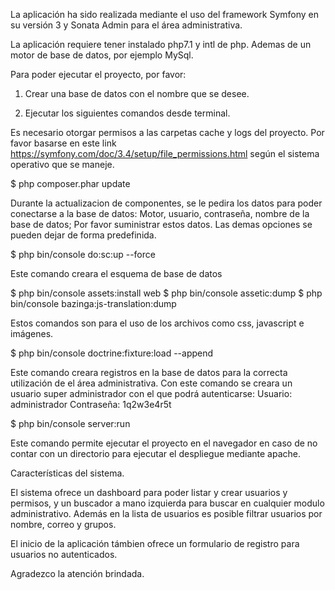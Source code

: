 La aplicación ha sido realizada mediante el uso del framework Symfony en su versión 3 y Sonata Admin para el área administrativa.


La aplicación requiere tener instalado php7.1 y intl de php. Ademas de un motor de base de datos, por ejemplo MySql.


Para poder ejecutar el proyecto, por favor:


1) Crear una base de datos con el nombre que se desee.


2) Ejecutar los siguientes comandos desde terminal.


Es necesario otorgar permisos a las carpetas cache y logs del proyecto. Por favor basarse en este link https://symfony.com/doc/3.4/setup/file_permissions.html según el sistema operativo que se maneje.

$ php composer.phar update

Durante la actualizacion de componentes, se le pedira los datos para poder conectarse a la base de datos: Motor, usuario, contraseña, nombre de la base de datos; Por favor suministrar estos datos. Las demas opciones se pueden dejar de forma predefinida.

$ php bin/console do:sc:up --force

Este comando creara el esquema de base de datos

$ php bin/console assets:install web
$ php bin/console assetic:dump
$ php bin/console bazinga:js-translation:dump

Estos comandos son para el uso de los archivos como css, javascript e imágenes.

$ php bin/console doctrine:fixture:load --append

Este comando creara registros en la base de datos para la correcta utilización de el área administrativa. Con este comando se creara un usuario super administrador con el que podrá autenticarse: 
Usuario: administrador
Contraseña: 1q2w3e4r5t

$ php bin/console server:run

Este comando permite ejecutar el proyecto en el navegador en caso de no contar con un directorio para ejecutar el despliegue mediante apache.

Características del sistema.

El sistema ofrece un dashboard para poder listar y crear usuarios y permisos, y un buscador a mano izquierda para buscar en cualquier modulo administrativo. Además en la lista de usuarios es posible filtrar usuarios por nombre, correo y grupos.

El inicio de la aplicación támbien ofrece un formulario de registro para usuarios no autenticados.

Agradezco la atención brindada.